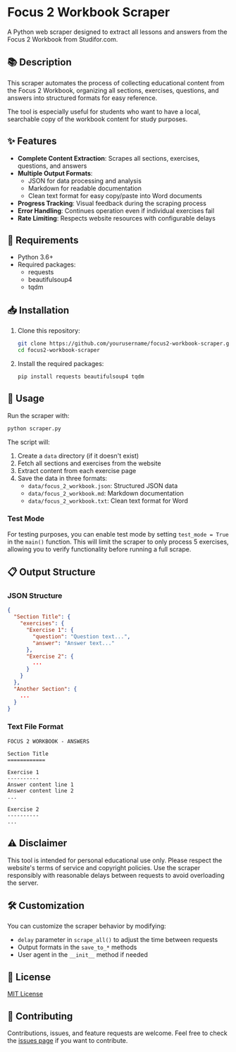 # Focus 2 Workbook Scraper

A Python web scraper designed to extract all lessons and answers from the Focus 2 Workbook from Studifor.com.

## 📚 Description

This scraper automates the process of collecting educational content from the Focus 2 Workbook, organizing all sections, exercises, questions, and answers into structured formats for easy reference.

The tool is especially useful for students who want to have a local, searchable copy of the workbook content for study purposes.

## ✨ Features

- **Complete Content Extraction**: Scrapes all sections, exercises, questions, and answers
- **Multiple Output Formats**:
  - JSON for data processing and analysis
  - Markdown for readable documentation
  - Clean text format for easy copy/paste into Word documents
- **Progress Tracking**: Visual feedback during the scraping process
- **Error Handling**: Continues operation even if individual exercises fail
- **Rate Limiting**: Respects website resources with configurable delays

## 🔧 Requirements

- Python 3.6+
- Required packages:
  - requests
  - beautifulsoup4
  - tqdm

## 📥 Installation

1. Clone this repository:

   ```bash
   git clone https://github.com/yourusername/focus2-workbook-scraper.git
   cd focus2-workbook-scraper
   ```

2. Install the required packages:
   ```bash
   pip install requests beautifulsoup4 tqdm
   ```

## 🚀 Usage

Run the scraper with:

```bash
python scraper.py
```

The script will:

1. Create a `data` directory (if it doesn't exist)
2. Fetch all sections and exercises from the website
3. Extract content from each exercise page
4. Save the data in three formats:
   - `data/focus_2_workbook.json`: Structured JSON data
   - `data/focus_2_workbook.md`: Markdown documentation
   - `data/focus_2_workbook.txt`: Clean text format for Word

### Test Mode

For testing purposes, you can enable test mode by setting `test_mode = True` in the `main()` function. This will limit the scraper to only process 5 exercises, allowing you to verify functionality before running a full scrape.

## 📋 Output Structure

### JSON Structure

```json
{
  "Section Title": {
    "exercises": {
      "Exercise 1": {
        "question": "Question text...",
        "answer": "Answer text..."
      },
      "Exercise 2": {
        ...
      }
    }
  },
  "Another Section": {
    ...
  }
}
```

### Text File Format

```
FOCUS 2 WORKBOOK - ANSWERS

Section Title
============

Exercise 1
----------
Answer content line 1
Answer content line 2
...

Exercise 2
----------
...
```

## ⚠️ Disclaimer

This tool is intended for personal educational use only. Please respect the website's terms of service and copyright policies. Use the scraper responsibly with reasonable delays between requests to avoid overloading the server.

## 🛠️ Customization

You can customize the scraper behavior by modifying:

- `delay` parameter in `scrape_all()` to adjust the time between requests
- Output formats in the `save_to_*` methods
- User agent in the `__init__` method if needed

## 📝 License

[MIT License](LICENSE)

## 🤝 Contributing

Contributions, issues, and feature requests are welcome. Feel free to check the [issues page](https://github.com/stoychevww/python-scraper-for-focus-workbook-a2/issues) if you want to contribute.
